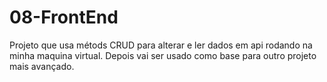 # 08-FrontEnd
Projeto que usa métods CRUD para alterar e ler dados em api rodando na minha maquina virtual.
Depois vai ser usado como base para outro projeto mais avançado.
